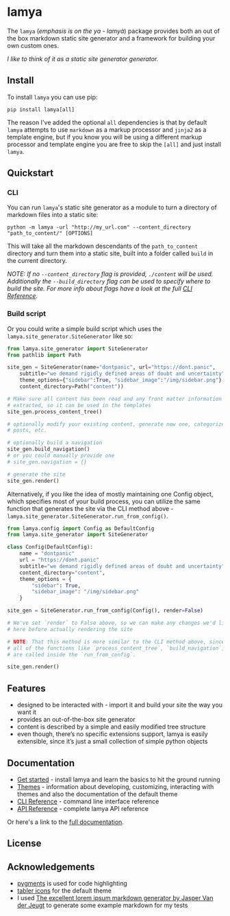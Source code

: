 # lamya
The `lamya` (_emphasis is on the ya - lamyà_) package provides both an out of the box markdown static site generator and a framework for building your own custom ones.

_I like to think of it as a static site generator generator._

## Install
To install `lamya` you can use pip:

```
pip install lamya[all]
```

The reason I've added the optional `all` dependencies is that by default `lamya` attempts to use `markdown` as a markup processor and `jinja2` as a template engine, but if you know you will be using a different markup processor and template engine you are free to skip the `[all]` and just install `lamya`.

## Quickstart
### CLI
You can run `lamya`'s static site generator as a module to turn a directory of markdown files into a static site:

```
python -m lamya -url "http://my_url.com" --content_directory "path_to_content/" [OPTIONS]
```

This will take all the markdown descendants of the `path_to_content` directory and turn them into a static site, built into a folder called `build` in the current directory.

_NOTE: If no `--content_directory` flag is provided, `./content` will be used. Additionally the `--build_directory` flag can be used to specify where to build the site. For more info about flags have a look at the full [CLI Reference](https://lamya.readthedocs.io/en/latest/cli-reference.html)._

### Build script
Or you could write a simple build script which uses the `lamya.site_generator.SiteGenerator` like so:

```python
from lamya.site_generator import SiteGenerator
from pathlib import Path

site_gen = SiteGenerator(name="dontpanic", url="https://dont.panic",
    subtitle="we demand rigidly defined areas of doubt and uncertainty",
    theme_options={"sidebar":True, "sidebar_image":"/img/sidebar.png"},
    content_directory=Path("content"))

# Make sure all content has been read and any front matter information has been
# extracted, so it can be used in the templates
site_gen.process_content_tree()

# optionally modify your existing content, generate new one, categorize
# posts, etc.

# optionally build a navigation
site_gen.build_navigation()
# or you could manually provide one
# site_gen.navigation = {}

# generate the site
site_gen.render()
```

Alternatively, if you like the idea of mostly maintaining one Config object, which specifies most of your build process, you can utilize the same function that generates the site via the CLI method above - `lamya.site_generator.SiteGenerator.run_from_config()`.

```python
from lamya.config import Config as DefaultConfig
from lamya.site_generator import SiteGenerator

class Config(DefaultConfig):
    name = "dontpanic"
    url = "https://dont.panic"
    subtitle="we demand rigidly defined areas of doubt and uncertainty",
    content_directory="content",
    theme_options = {
        "sidebar": True,
        "sidebar_image": "/img/sidebar.png"
    }

site_gen = SiteGenerator.run_from_config(Config(), render=False)

# We've set `render` to False above, so we can make any changes we'd like
# here before actually rendering the site

# NOTE: That this method is more similar to the CLI method above, since
# all of the functions like `process_content_tree`, `build_navigation`, etc.
# are called inside the `run_from_config`.

site_gen.render()
```

## Features

- designed to be interacted with - import it and build your site the way you want it
- provides an out-of-the-box site generator
- content is described by a simple and easily modified tree structure
- even though, there’s no specific extensions support, lamya is easily extensible, since it’s just a small collection of simple python objects

## Documentation

- [Get started](https://lamya.readthedocs.io/en/latest/get-started.html) - install lamya and learn the basics to hit the ground running
- [Themes](https://lamya.readthedocs.io/en/latest/themes.html) - information about developing, customizing, interacting with themes and also the documentation of the default theme
- [CLI Reference](https://lamya.readthedocs.io/en/latest/cli-reference.html) - command line interface reference
- [API Reference](https://lamya.readthedocs.io/en/latest/api-reference.html) - complete lamya API reference

Or here's a link to the [full documentation](https://lamya.readthedocs.io/en/latest/index.html).

## License

## Acknowledgements
- [pygments](https://pygments.org/) is used for code highlighting
- [tabler icons](https://tabler-icons.io/) for the default theme
- I used [The excellent lorem ipsum markdown generator by Jasper Van der Jeugt](https://jaspervdj.be/lorem-markdownum/) to generate some example markdown for my tests
